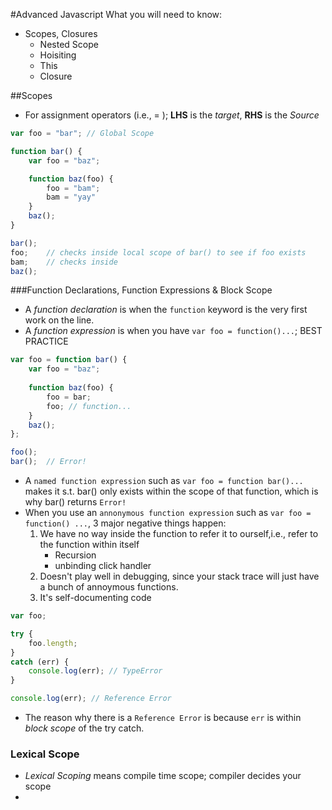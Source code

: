 #Advanced Javascript
What you will need to know:
* Scopes, Closures
	- Nested Scope
	- Hoisiting
	- This
	- Closure


##Scopes
* For assignment operators (i.e., = ); __LHS__ is the _target_, __RHS__ is the _Source_ 

```javascript
var foo = "bar"; // Global Scope

function bar() { 
    var foo = "baz"; 

    function baz(foo) {
        foo = "bam";
        bam = "yay"
    }
    baz();
}

bar();
foo;    // checks inside local scope of bar() to see if foo exists
bam;    // checks inside 
baz();
```

###Function Declarations, Function Expressions & Block Scope
* A _function declaration_ is when the `function` keyword is the very first work on the line.
* A _function expression_ is when you have `var foo = function()...`; BEST PRACTICE

```javascript
var foo = function bar() {
    var foo = "baz";
    
    function baz(foo) {
        foo = bar;
        foo; // function...
    }
    baz();
};

foo();
bar();  // Error!
```

* A `named function expression` such as `var foo = function bar()...` makes it s.t. bar() only exists within the scope of that function, which is why bar() returns `Error!` 
* When you use an `annonymous function expression` such as `var foo = function() ...`, 3 major negative things happen:
    1. We have no way inside the function to refer it to ourself,i.e., refer to the function within itself
        - Recursion
        - unbinding click handler
    2. Doesn't play well in debugging, since your stack trace will just have a bunch of annoymous functions.
    3. It's self-documenting code

```javascript
var foo;

try {
    foo.length;
}
catch (err) {
    console.log(err); // TypeError
}

console.log(err); // Reference Error
```

* The reason why there is a `Reference Error` is because `err` is within _block scope_ of the try catch.

### Lexical Scope

* _Lexical Scoping_ means compile time scope; compiler decides your scope
* 

